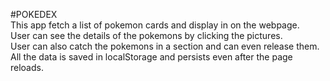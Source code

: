 #POKEDEX
<br>
This app fetch a list of pokemon cards and display in on the webpage.
<br>
User can see the details of the pokemons by clicking the pictures.
<br>
User can also catch the pokemons in a section and can even release them.
<br>
All the data is saved in localStorage and persists even after the page reloads.

